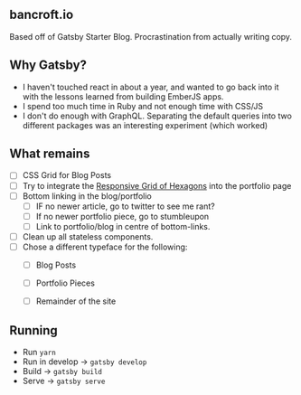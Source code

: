 bancroft.io
---

Based off of Gatsby Starter Blog. Procrastination from actually writing copy.

## Why Gatsby?
- I haven't touched react in about a year, and wanted to go back into it with the lessons learned from building EmberJS apps.
- I spend too much time in Ruby and not enough time with CSS/JS
- I don't do enough with GraphQL. Separating the default queries into two different packages was an interesting experiment (which worked)

## What remains
- [ ] CSS Grid for Blog Posts
- [ ] Try to integrate the [Responsive Grid of Hexagons](https://github.com/web-tiki/responsive-grid-of-hexagons) into the portfolio page
- [ ] Bottom linking in the blog/portfolio
    - [ ] IF no newer article, go to twitter to see me rant?
    - [ ] If no newer portfolio piece, go to stumbleupon
    - [ ] Link to portfolio/blog in centre of bottom-links.
- [ ] Clean up all stateless components.
- [ ] Chose a different typeface for the following:
    - [ ] Blog Posts
    - [ ] Portfolio Pieces
    - [ ] Remainder of the site



## Running
- Run `yarn`
- Run in develop -> `gatsby develop`
- Build -> `gatsby build`
- Serve -> `gatsby serve`
